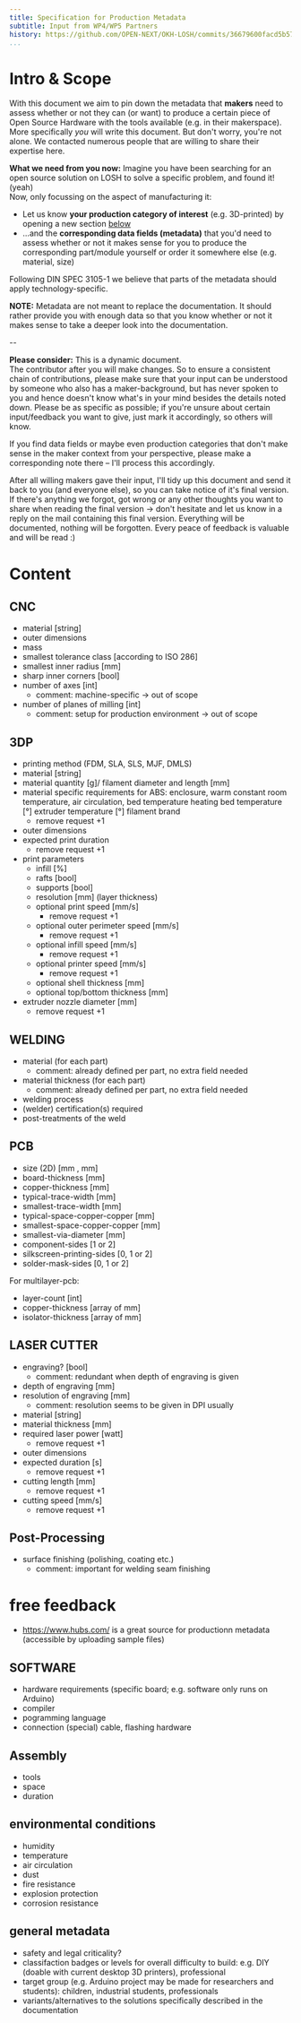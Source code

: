 ```yaml
---
title: Specification for Production Metadata
subtitle: Input from WP4/WP5 Partners
history: https://github.com/OPEN-NEXT/OKH-LOSH/commits/36679600facd5b572f012e74cb359ac84eb2d113/MAKER-INPUT-production-metadata.md
...
```


# Intro & Scope

With this document we aim to pin down the metadata that **makers** need to assess whether or not they can (or want) to produce a certain piece of Open Source Hardware with the tools available (e.g. in their makerspace).\
More specifically _you_ will write this document.
But don't worry, you're not alone.
We contacted numerous people that are willing to share their expertise here. 

**What we need from you now:** Imagine you have been searching for an open source solution on LOSH to solve a specific problem, and found it! (yeah)\
Now, only focussing on the aspect of manufacturing it:

- Let us know **your production category of interest** (e.g. 3D-printed) by opening a new section [below](#content)
- …and the **corresponding data fields (metadata)** that you'd need to assess whether or not it makes sense for you to produce the corresponding part/module yourself or order it somewhere else (e.g. material, size)

Following DIN SPEC 3105-1 we believe that parts of the metadata should apply technology-specific.

**NOTE:** Metadata are not meant to replace the documentation. It should rather provide you with enough data so that you know whether or not it makes sense to take a deeper look into the documentation.

--

**Please consider:** This is a dynamic document.\
The contributor after you will make changes.
So to ensure a consistent chain of contributions, please make sure that your input can be understood by someone who also has a maker-background, but has never spoken to you and hence doesn't know what's in your mind besides the details noted down.
Please be as specific as possible; if you're unsure about certain input/feedback you want to give, just mark it accordingly, so others will know.

If you find data fields or maybe even production categories that don't make sense in the maker context from your perspective, please make a corresponding note there – I'll process this accordingly.

After all willing makers gave their input, I'll tidy up this document and send it back to you (and everyone else), so you can take notice of it's final version.
If there's anything we forgot, got wrong or any other thoughts you want to share when reading the final version → don't hesitate and let us know in a reply on the mail containing this final version.
Everything will be documented, nothing will be forgotten.
Every peace of feedback is valuable and will be read :)

# Content

## CNC

- material [string]
- outer dimensions
- mass
- smallest tolerance class [according to ISO 286]
- smallest inner radius [mm]
- sharp inner corners [bool]
- number of axes [int]
  - comment: machine-specific → out of scope
- number of planes of milling [int]
  - comment: setup for production environment → out of scope

## 3DP

- printing method (FDM, SLA, SLS, MJF, DMLS)
- material [string]
- material quantity [g]/  filament diameter and length [mm]
- material specific requirements
  for ABS: enclosure, warm constant room temperature, air circulation, bed temperature
  heating bed temperature [°]
  extruder temperature [°]
  filament brand 
  - remove request +1
- outer dimensions
- expected print duration
  - remove request +1
- print parameters
  - infill [%]
  - rafts [bool]
  - supports [bool]
  - resolution [mm] (layer thickness)
  - optional print speed [mm/s]
    - remove request +1
  - optional outer perimeter speed [mm/s]
    - remove request +1
  - optional infill speed [mm/s]
    - remove request +1 
  - optional printer speed [mm/s]
    - remove request +1 
  - optional shell thickness [mm]
  - optional top/bottom thickness [mm]
- extruder nozzle diameter [mm]
  - remove request +1

## WELDING

- material (for each part)
  - comment: already defined per part, no extra field needed
- material thickness (for each part)
  - comment: already defined per part, no extra field needed
- welding process
- (welder) certification(s) required
- post-treatments of the weld

## PCB

- size (2D) [mm , mm]
- board-thickness [mm]
- copper-thickness [mm]
- typical-trace-width [mm]
- smallest-trace-width [mm]
- typical-space-copper-copper [mm]
- smallest-space-copper-copper [mm]
- smallest-via-diameter [mm]
- component-sides [1 or 2]
- silkscreen-printing-sides [0, 1 or 2]
- solder-mask-sides [0, 1 or 2]

For multilayer-pcb:
- layer-count [int]
- copper-thickness [array of mm]
- isolator-thickness [array of mm]

## LASER CUTTER

- engraving? [bool]
  - comment: redundant when depth of engraving is given
- depth of engraving [mm]
- resolution of engraving [mm]
  - comment: resolution seems to be given in DPI usually
- material [string]
- material thickness [mm]
- required laser power [watt]
  - remove request +1
- outer dimensions 
- expected duration [s]
  - remove request +1
- cutting length [mm]
  - remove request +1
- cutting speed [mm/s]
  - remove request +1

## Post-Processing

- surface finishing (polishing, coating etc.)
  - comment: important for welding seam finishing

# free feedback

- https://www.hubs.com/ is a great source for productionn metadata (accessible by uploading sample files)

## SOFTWARE

- hardware requirements (specific board; e.g. software only runs on Arduino)
- compiler
- pogramming language
- connection (special) cable, flashing hardware

## Assembly

- tools
- space
- duration

## environmental conditions

- humidity
- temperature
- air circulation
- dust
- fire resistance
- explosion protection
- corrosion resistance

## general metadata

- safety and legal criticality?
- classifaction badges or levels for overall difficulty to build: e.g. DIY (doable with current desktop 3D printers), professional
- target group (e.g. Arduino project may be made for researchers and students): children, industrial students, professionals
- variants/alternatives to the solutions specifically described in the documentation
